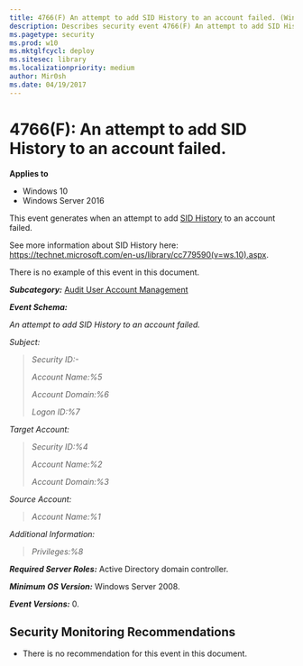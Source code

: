 ```yaml
---
title: 4766(F) An attempt to add SID History to an account failed. (Windows 10)
description: Describes security event 4766(F) An attempt to add SID History to an account failed.
ms.pagetype: security
ms.prod: w10
ms.mktglfcycl: deploy
ms.sitesec: library
ms.localizationpriority: medium
author: Mir0sh
ms.date: 04/19/2017
---
```


# 4766(F): An attempt to add SID History to an account failed.

**Applies to**
-   Windows 10
-   Windows Server 2016


This event generates when an attempt to add [SID History](https://msdn.microsoft.com/en-us/library/ms679833(v=vs.85).aspx) to an account failed.

See more information about SID History here: <https://technet.microsoft.com/en-us/library/cc779590(v=ws.10).aspx>.

There is no example of this event in this document.

***Subcategory:***&nbsp;[Audit User Account Management](audit-user-account-management.md)

***Event Schema:***

*An attempt to add SID History to an account failed.*

*Subject:*

> *Security ID:-*
>
> *Account Name:%5*
>
> *Account Domain:%6*
>
> *Logon ID:%7*

*Target Account:*

> *Security ID:%4*
>
> *Account Name:%2*
>
> *Account Domain:%3*

*Source Account:*

> *Account Name:%1*

*Additional Information:*

> *Privileges:%8*

***Required Server Roles:*** Active Directory domain controller.

***Minimum OS Version:*** Windows Server 2008.

***Event Versions:*** 0.

## Security Monitoring Recommendations

-   There is no recommendation for this event in this document.

